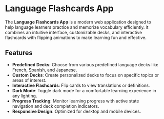# Language Flashcards App

The **Language Flashcards App** is a modern web application designed to help language learners practice and memorize vocabulary efficiently. It combines an intuitive interface, customizable decks, and interactive flashcards with flipping animations to make learning fun and effective.

## Features

- **Predefined Decks**: Choose from various predefined language decks like French, Spanish, and Japanese.
- **Custom Decks**: Create personalized decks to focus on specific topics or areas of interest.
- **Interactive Flashcards**: Flip cards to view translations or definitions.
- **Dark Mode**: Toggle dark mode for a comfortable learning experience in any lighting.
- **Progress Tracking**: Monitor learning progress with active state navigation and deck completion indicators.
- **Responsive Design**: Optimized for desktop and mobile devices.
